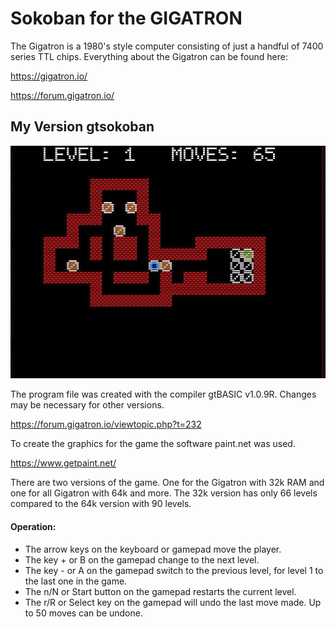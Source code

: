 # Sokoban for the GIGATRON

The Gigatron is a 1980's style computer consisting of just a handful of 7400 series TTL chips.
Everything about the Gigatron can be found here:

https://gigatron.io/

https://forum.gigatron.io/


## My Version gtsokoban
![gtsokoban for Gigatron](pic/gtsokoban-gigatron.jpg)

The program file was created with the compiler gtBASIC v1.0.9R. Changes may be necessary for other versions.

https://forum.gigatron.io/viewtopic.php?t=232

To create the graphics for the game the software paint.net was used.

https://www.getpaint.net/

There are two versions of the game. One for the Gigatron with 32k RAM and one for all Gigatron with 64k and more.
The 32k version has only 66 levels compared to the 64k version with 90 levels.

#### Operation:
- The arrow keys on the keyboard or gamepad move the player.
- The key + or B on the gamepad change to the next level.
- The key - or A on the gamepad switch to the previous level, for level 1 to the last one in the game.
- The n/N or Start button on the gamepad restarts the current level.
- The r/R or Select key on the gamepad will undo the last move made. Up to 50 moves can be undone.
